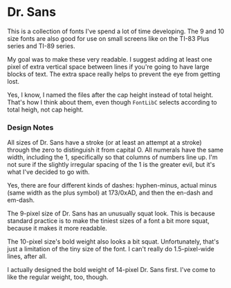 # Dr. Sans
This is a collection of fonts I've spend a lot of time developing.
The 9 and 10 size fonts are also good for use on small screens like on the TI-83 Plus series and TI-89 series.

My goal was to make these very readable.
I suggest adding at least one pixel of extra vertical space between lines if you're going to have large blocks of text.
The extra space really helps to prevent the eye from getting lost.

Yes, I know, I named the files after the cap height instead of total height.
That's how I think about them, even though `FontLibC` selects according to total heigh, not cap height.

### Design Notes
All sizes of Dr. Sans have a stroke (or at least an attempt at a stroke) through the zero to distinguish it from capital O.
All numerals have the same width, including the 1, specifically so that columns of numbers line up.
I'm not sure if the slightly irregular spacing of the 1 is the greater evil, but it's what I've decided to go with.

Yes, there are four different kinds of dashes: hyphen-minus, actual minus (same width as the plus symbol) at 173/0xAD,  and then the en-dash and em-dash.

The 9-pixel size of Dr. Sans has an unusually squat look.
This is because standard practice is to make the tiniest sizes of a font a bit more squat, because it makes it more readable.

The 10-pixel size's bold weight also looks a bit squat.
Unfortunately, that's just a limitation of the tiny size of the font.
I can't really do 1.5-pixel-wide lines, after all.

I actually designed the bold weight of 14-pixel Dr. Sans first.
I've come to like the regular weight, too, though.

